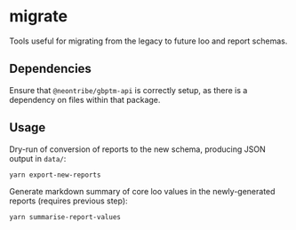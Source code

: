 # migrate

Tools useful for migrating from the legacy to future loo and report schemas.

## Dependencies

Ensure that `@neontribe/gbptm-api` is correctly setup, as there is a dependency
on files within that package.

## Usage

Dry-run of conversion of reports to the new schema, producing JSON output in `data/`:

```bash
yarn export-new-reports
```

Generate markdown summary of core loo values in the newly-generated reports (requires previous step):

```bash
yarn summarise-report-values
```
